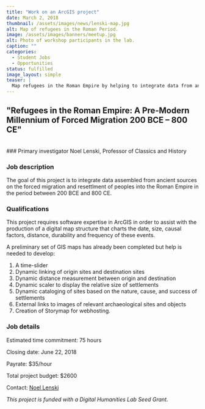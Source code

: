 ```yaml
---
title: "Work on an ArcGIS project"
date: March 2, 2018
thumbnail: /assets/images/news/lenski-map.jpg
alt: Map of refugees in the Roman Period.
image: /assets/images/banners/meetup.jpg
alt: Photo of workshop participants in the lab.
caption: ""
categories:
  - Student Jobs
  - Opportunities
status: fulfilled
image_layout: simple
teaser: |
  Map refugees in the Roman Empire by helping to integrate data from ancient sources on the forced migration and resettlment of peoples into the Roman Empire in the period between 200 BCE and 800 CE.
---
```


## "Refugees in the Roman Empire: A Pre-Modern Millennium of Forced Migration 200 BCE – 800 CE"
<br>
### Primary investigator
Noel Lenski, Professor of Classics and History

### Job description
The goal of this project is to integrate data assembled from ancient sources on the forced migration and resettlment of peoples into the Roman Empire in the period between 200 BCE and 800 CE.

### Qualifications
This project requires software expertise in ArcGIS in order to assist with the production of a digital map structure that charts the date, size, causal factors, distance, durability and frequency of these events.

A preliminary set of GIS maps has already been completed but help is needed to develop:

1. A time-slider
2. Dynamic linking of origin sites and destination sites
3. Dynamic distance measurement between origin and destination
4. Dynamic scaler to display the relative size of settlements
5. Dynamic cataloging of sites based on the nature, cause, and success of settlements
6. External links to images of relevant archaeological sites and objects
7. Creation of Storymap for webhosting.

### Job details
Estimated time commitment: 75 hours

Closing date: June 22, 2018

Payrate: $35/hour

Total project budget: $2600

Contact: [Noel Lenski](mailto:noel.lenski@yale.edu)

*This project is funded with a Digital Humanities Lab Seed Grant.*
